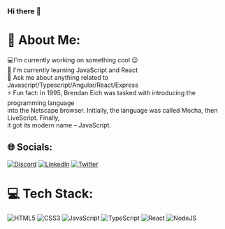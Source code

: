 ### Hi there 👋

# 💫 About Me:
💻I'm currently working on something cool 😉<br>🌱 I'm currently learning JavaScript and React<br>💬 Ask me about anything related to Javascript/Typescript/Angular/React/Express<br>⚡ Fun fact: In 1995, Brendan Eich was tasked with introducing the programming language <br> into the Netscape browser. Initially, the language was called Mocha, then LiveScript. Finally, <br> it got its modern name – JavaScript.


## 🌐 Socials:
[![Discord](https://img.shields.io/badge/Discord-%237289DA.svg?logo=discord&logoColor=white)](htttps://discord.gg/.𝕤𝕒𝕟𝟜𝕚𝕫𝕖𝕤𝕤♥#6029) [![LinkedIn](https://img.shields.io/badge/LinkedIn-%230077B5.svg?logo=linkedin&logoColor=white)](https://linkedin.com/in/san4izess1488) [![Twitter](https://img.shields.io/badge/Twitter-%231DA1F2.svg?logo=Twitter&logoColor=white)](https://twitter.com/san4izess) 

# 💻 Tech Stack:
![HTML5](https://img.shields.io/badge/html5-%23E34F26.svg?style=for-the-badge&logo=html5&logoColor=white) ![CSS3](https://img.shields.io/badge/css3-%231572B6.svg?style=for-the-badge&logo=css3&logoColor=white) ![JavaScript](https://img.shields.io/badge/javascript-%23323330.svg?style=for-the-badge&logo=javascript&logoColor=%23F7DF1E) ![TypeScript](https://img.shields.io/badge/typescript-%23007ACC.svg?style=for-the-badge&logo=typescript&logoColor=white) ![React](https://img.shields.io/badge/react-%2320232a.svg?style=for-the-badge&logo=react&logoColor=%2361DAFB) ![NodeJS](https://img.shields.io/badge/node.js-6DA55F?style=for-the-badge&logo=node.js&logoColor=white)

